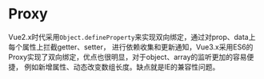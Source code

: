 # Proxy

Vue2.x时代采用`Object.defineProperty`来实现双向绑定，通过对prop、data上每个属性上拦截getter、setter，
进行依赖收集和更新通知，Vue3.x采用ES6的Proxy实现了双向绑定，优点也很明显，对于object、array的监听更加的容易便捷，
例如新增属性、动态改变数组长度。缺点就是IE的兼容性问题。


